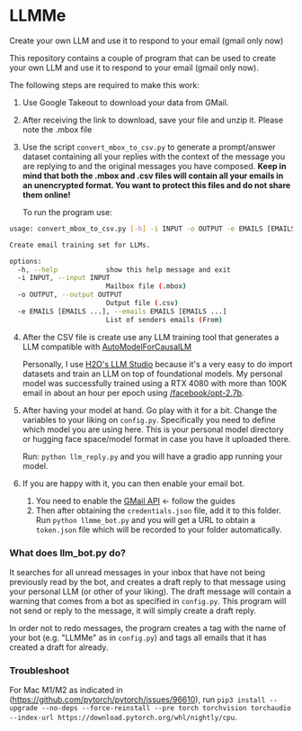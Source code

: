 # LLMMe
Create your own LLM and use it to respond to your email (gmail only now)

This repository contains a couple of program that can be used to create your own LLM and use it to respond to your email (gmail only now).

The following steps are required to make this work:
1. Use Google Takeout to download your data from GMail.
2. After receiving the link to download, save your file and unzip it. Please note the .mbox file
4. Use the script `convert_mbox_to_csv.py` to generate a prompt/answer dataset containing all your replies with the context of the message you are replying to and the original messages you have composed. **Keep in mind that both the .mbox and .csv files will contain all your emails in an unencrypted format. You want to protect this files and do not share them online!**
   
    To run the program use: 
```bash
usage: convert_mbox_to_csv.py [-h] -i INPUT -o OUTPUT -e EMAILS [EMAILS ...]

Create email training set for LLMs.

options:
  -h, --help            show this help message and exit
  -i INPUT, --input INPUT
                        Mailbox file (.mbox)
  -o OUTPUT, --output OUTPUT
                        Output file (.csv)
  -e EMAILS [EMAILS ...], --emails EMAILS [EMAILS ...]
                        List of senders emails (From)
```

4. After the CSV file is create use any LLM training tool that generates a LLM compatible with [AutoModelForCausalLM](https://huggingface.co/transformers/v3.5.1/model_doc/auto.html#automodelforcausallm)

    Personally, I use [H2O's LLM Studio](https://github.com/h2oai/h2o-llmstudio) because it's a very easy to do import datasets and train an LLM on top of foundational models. 
    My personal model was successfully trained using a RTX 4080 with more than 100K email in about an hour per epoch using [/facebook/opt-2.7b](https://huggingface.co/facebook/opt-2.7b).
5. After having your model at hand. Go play with it for a bit. Change the variables to your liking on `config.py`. Specifically you need to define which model you are using here. This is your personal model directory or hugging face space/model format in case you have it uploaded there.

    Run: `python llm_reply.py` and you will have a gradio app running your model.
6. If you are happy with it, you can then enable your email bot.
   1. You need to enable the [GMail API](https://developers.google.com/gmail/api/quickstart/python) <- follow the guides
   2. Then after obtaining the `credentials.json` file, add it to this folder. Run `python llmme_bot.py` and you will get a URL to obtain a `token.json` file which will be recorded to your folder automatically.
   
### What does llm_bot.py do?

It searches for all unread messages in your inbox that have not being previously read by the bot, and creates a draft reply to that message using your personal LLM (or other of your liking). The draft message will contain a warning that comes from a bot as specified in `config.py`. This program will not send or reply to the message, it will simply create a draft reply.

In order not to redo messages, the program creates a tag with the name of your bot (e.g. "LLMMe" as in `config.py`) and tags all emails that it has created a draft for already. 

### Troubleshoot

For Mac M1/M2 as indicated in (https://github.com/pytorch/pytorch/issues/96610), run `pip3 install --upgrade --no-deps --force-reinstall --pre torch torchvision torchaudio --index-url https://download.pytorch.org/whl/nightly/cpu`.